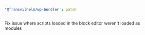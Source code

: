 ```yaml
---
'@fransvilhelm/wp-bundler': patch
---
```


Fix issue where scripts loaded in the block editor weren't loaded as modules
